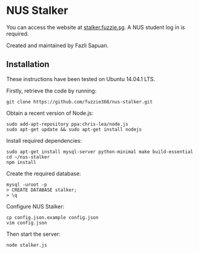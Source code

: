 NUS Stalker
===========

You can access the website at [stalker.fuzzie.sg](http://stalker.fuzzie.sg). A NUS student log in is required.

Created and maintained by Fazli Sapuan.

Installation
------------

These instructions have been tested on Ubuntu 14.04.1 LTS.

Firstly, retrieve the code by running:

    git clone https://github.com/fuzzie360/nus-stalker.git

Obtain a recent version of Node.js:

    sudo add-apt-repository ppa:chris-lea/node.js
    sudo apt-get update && sudo apt-get install nodejs

Install required dependencies:

    sudo apt-get install mysql-server python-minimal make build-essential
    cd ~/nus-stalker
    npm install

Create the required database:

    mysql -uroot -p
    > CREATE DATABASE stalker;
    > \q

Configure NUS Stalker:

    cp config.json.example config.json
    vim config.json

Then start the server:

    node stalker.js


